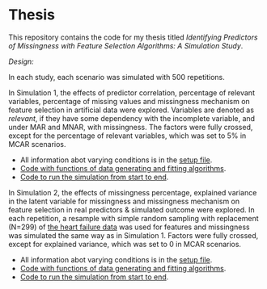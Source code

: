 # Thesis

This repository contains the code for my thesis titled *Identifying Predictors of Missingness with Feature Selection Algorithms: A Simulation Study*. 

*Design:*

In each study, each scenario was simulated with 500 repetitions. 

In Simulation 1, the effects of predictor correlation, percentage of relevant variables, percentage of missing values and missingness mechanism on feature selection in artificial data were explored. Variables are denoted as *relevant*, if they have some dependency with the incomplete variable, and under MAR and MNAR, with missingness. The factors were fully crossed, except for the percentage of relevant variables, which was set to 5% in MCAR scenarios. 

-   All information abot varying conditions is in the [setup file](https://github.com/GajaNen/Thesis/blob/main/Simulation%201/setup.R).
-   [Code with functions of data generating and fitting algorithms](https://github.com/GajaNen/Thesis/tree/main/Simulation%201/getOutput).
-   [Code to run the simulation from start to end](https://github.com/GajaNen/Thesis/blob/main/Simulation%201/runSim.R).

In Simulation 2, the effects of missingness percentage, explained variance in the latent variable for missingness and missingness mechanism on feature selection in real predictors & simulated outcome were explored. In each repetition, a resample with simple random sampling with replacement (N=299) of [the heart failure data](https://archive.ics.uci.edu/ml/datasets/Heart+failure+clinical+records) was used for features and missingness was simulated the same way as in Simulation 1. Factors were fully crossed, except for explained variance, which was set to 0 in MCAR scenarios.

-   All information abot varying conditions is in the [setup file](https://github.com/GajaNen/Thesis/blob/main/Simulation%202/setup.R).
-   [Code with functions of data generating and fitting algorithms](https://github.com/GajaNen/Thesis/tree/main/Simulation%202/getOutput).
-   [Code to run the simulation from start to end](https://github.com/GajaNen/Thesis/blob/main/Simulation%202/runSim.R).

